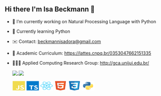 ## Hi there I'm Isa Beckmann 👋

- 🔭 I’m currently working on Natural Processing Language with Python
- 🌱 Currently learning Python
- ✉️ Contact: beckmannisadora@gmail.com
- 📜 Academic Curriculum: https://lattes.cnpq.br/0353047662151335
- 👩🏻‍💻 Applied Computing Research Group: http://gca.unijui.edu.br/

    <a href="https://github.com/isabeckmann/github-readme-stats">
        <img img height=200 align="center" src="https://github-readme-stats.vercel.app/api?username=isabeckmann&show_icons=true&theme=tokyonight&rank_icon=github"/>
    </a>
    <a href="https://github.com/isabeckmann/github-readme-stats">
        <img img height=200 align="center" src="https://github-readme-stats.vercel.app/api/top-langs/?username=isabeckmann&layout=donut&theme=tokyonight"/>
    </a>

    <div style="display: inline_block, align-content: center"><br>
      <img align="center" alt="Rafa-Js" height="30" width="40" src="https://raw.githubusercontent.com/devicons/devicon/master/icons/javascript/javascript-plain.svg">
      <img align="center" alt="Rafa-Ts" height="30" width="40" src="https://raw.githubusercontent.com/devicons/devicon/master/icons/typescript/typescript-plain.svg">
      <img align="center" alt="Rafa-React" height="30" width="40" src="https://raw.githubusercontent.com/devicons/devicon/master/icons/react/react-original.svg">
      <img align="center" alt="Rafa-HTML" height="30" width="40" src="https://raw.githubusercontent.com/devicons/devicon/master/icons/html5/html5-original.svg">
      <img align="center" alt="Rafa-CSS" height="30" width="40" src="https://raw.githubusercontent.com/devicons/devicon/master/icons/css3/css3-original.svg">
      <img align="center" alt="Rafa-Python" height="30" width="40" src="https://raw.githubusercontent.com/devicons/devicon/master/icons/python/python-original.svg"> 
    </div>
   



